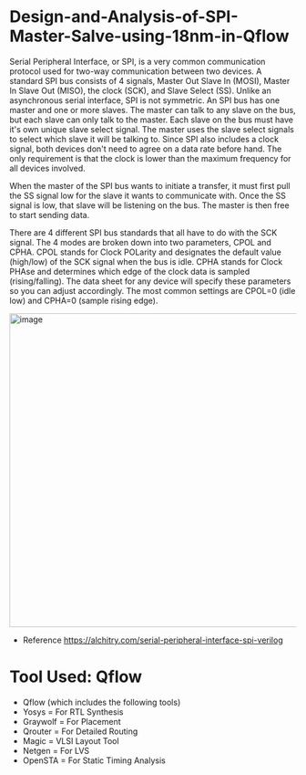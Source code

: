 # Design-and-Analysis-of-SPI-Master-Salve-using-18nm-in-Qflow

Serial Peripheral Interface, or SPI, is a very common communication protocol used for two-way communication between two devices. A standard SPI bus consists of 4 signals, Master Out Slave In (MOSI), Master In Slave Out (MISO), the clock (SCK), and Slave Select (SS). Unlike an asynchronous serial interface, SPI is not symmetric. An SPI bus has one master and one or more slaves. The master can talk to any slave on the bus, but each slave can only talk to the master. Each slave on the bus must have it's own unique slave select signal. The master uses the slave select signals to select which slave it will be talking to. Since SPI also includes a clock signal, both devices don't need to agree on a data rate before hand. The only requirement is that the clock is lower than the maximum frequency for all devices involved.

When the master of the SPI bus wants to initiate a transfer, it must first pull the SS signal low for the slave it wants to communicate with. Once the SS signal is low, that slave will be listening on the bus. The master is then free to start sending data.

There are 4 different SPI bus standards that all have to do with the SCK signal. The 4 modes are broken down into two parameters, CPOL and CPHA. CPOL stands for Clock POLarity and designates the default value (high/low) of the SCK signal when the bus is idle. CPHA stands for Clock PHAse and determines which edge of the clock data is sampled (rising/falling). The data sheet for any device will specify these parameters so you can adjust accordingly. The most common settings are CPOL=0 (idle low) and CPHA=0 (sample rising edge).

<centre><img width="550" alt="image" src="https://user-images.githubusercontent.com/99958597/224381556-528accd3-f562-4e56-b17a-844745c3962c.png"></centre>

- Reference https://alchitry.com/serial-peripheral-interface-spi-verilog

# Tool Used: Qflow
- Qflow (which includes the following tools)
- Yosys = For RTL Synthesis 
- Graywolf = For Placement
- Qrouter = For Detailed Routing
- Magic = VLSI Layout Tool
- Netgen = For LVS 
- OpenSTA = For Static Timing Analysis

